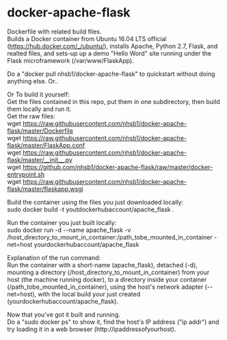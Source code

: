 # docker-apache-flask
Dockerfile with related build files.  
Builds a Docker container from Ubuntu 16.04 LTS official (https://hub.docker.com/_/ubuntu/), installs Apache, Python 2.7, Flask, and realted files, and sets-up up a demo "Hello Word" site running under the Flask microframework (/var/www/FlaskApp).  

Do a "docker pull nhsb1/docker-apache-flask" to quickstart without doing anything else. Or.. 

Or To build it yourself:  
Get the files contained in this repo, put them in one subdirectory, then build them locally and run it.  
Get the raw files:  
wget https://raw.githubusercontent.com/nhsb1/docker-apache-flask/master/Dockerfile  
wget https://raw.githubusercontent.com/nhsb1/docker-apache-flask/master/FlaskApp.conf  
wget https://raw.githubusercontent.com/nhsb1/docker-apache-flask/master/__init__.py  
wget https://github.com/nhsb1/docker-apache-flask/raw/master/docker-entrypoint.sh  
wget https://raw.githubusercontent.com/nhsb1/docker-apache-flask/master/flaskapp.wsgi 

Build the container using the files you just downloaded locally:  
sudo docker build -t youtdockerhubaccount/apache_flask .

Run the container you just built locally:  
sudo docker run -d --name apache_flask -v /host_directory_to_mount_in_container:/path_tobe_mounted_in_container -net=host yourdockerhubaccount/apache_flask  

Explanation of the run command:  
Run the container with a short-name (apache_flask), detached (-d), mounting a directory (/host_directory_to_mount_in_container) from your host (the machine running docker),  to a directory inside your container (/path_tobe_mounted_in_container), using the host's network adapter (--net=host), with the local build your just created (yourdockerhubaccount/apache_flask).

Now that you've got it built and running.  
Do a "sudo docker ps" to show it, find the host's IP address ("ip addr") and try loading it in a web browser (http://ipaddressofyourhost).  







